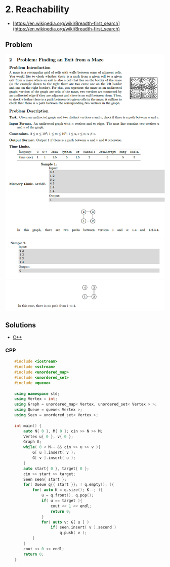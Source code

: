 # 2. Reachability
* [https://en.wikipedia.org/wiki/Breadth-first_search](https://en.wikipedia.org/wiki/Breadth-first_search)

## Problem
![](docs/2_exit_maze1.png)
![](docs/2_exit_maze2.png)
![](docs/2_exit_maze3.png)

## Solutions
* [C++](#cpp)

### CPP
```cpp
    #include <iostream>
    #include <sstream>
    #include <unordered_map>
    #include <unordered_set>
    #include <queue>
    
    using namespace std;
    using Vertex = int;
    using Graph = unordered_map< Vertex, unordered_set< Vertex > >;
    using Queue = queue< Vertex >;
    using Seen = unordered_set< Vertex >;
    
    int main() {
        auto N{ 0 }, M{ 0 }; cin >> N >> M;
        Vertex u{ 0 }, v{ 0 };
        Graph G;
        while( 0 < M-- && cin >> u >> v ){
            G[ u ].insert( v );
            G[ v ].insert( u );
        }
        auto start{ 0 }, target{ 0 };
        cin >> start >> target;
        Seen seen{ start };
        for( Queue q{{ start }}; ! q.empty(); ){
            for( auto K = q.size(); K--; ){
                u = q.front(), q.pop();
                if( u == target ){
                    cout << 1 << endl;
                    return 0;
                }
                for( auto v: G[ u ] )
                    if( seen.insert( v ).second )
                        q.push( v );
            }
        }
        cout << 0 << endl;
        return 0;
    }
```
